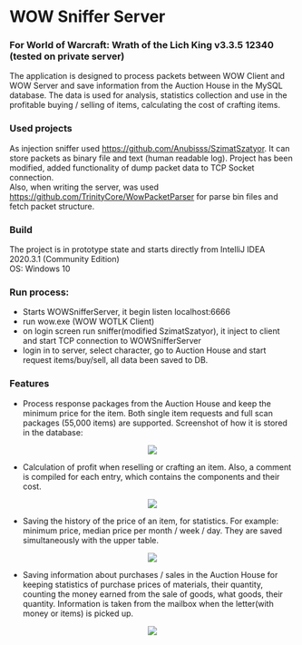 # WOW Sniffer Server
### For World of Warcraft: Wrath of the Lich King v3.3.5 12340 (tested on private server)
The application is designed to process packets between WOW Client and WOW Server and save information from the Auction House in the MySQL database. The data is used for analysis, statistics collection and use in the profitable buying / selling of items, calculating the cost of crafting items.

### Used projects
As injection sniffer used https://github.com/Anubisss/SzimatSzatyor. It can store packets as binary file and text (human readable log). Project has been modified, added functionality of dump packet data to TCP Socket connection.
<br>Also, when writing the server, was used https://github.com/TrinityCore/WowPacketParser for parse bin files and fetch packet structure.

### Build
The project is in prototype state and starts directly from IntelliJ IDEA 2020.3.1 (Community Edition)
<br>OS: Windows 10

### Run process:
 - Starts WOWSnifferServer, it begin listen localhost:6666
 - run wow.exe (WOW WOTLK Client)
 - on login screen run sniffer(modified SzimatSzatyor), it inject to client and start TCP connection to WOWSnifferServer
 - login in to server, select character, go to Auction House and start request items/buy/sell, all data been saved to DB. 

### Features
 - Process response packages from the Auction House and keep the minimum price for the item. Both single item requests and full scan packages (55,000 items) are supported.
Screenshot of how it is stored in the database:
<p align="center"><img src="https://user-images.githubusercontent.com/5261564/140885963-4cc35b53-6374-494e-bd30-e5aa9c1e1332.png"/></p>

 - Calculation of profit when reselling or crafting an item. Also, a comment is compiled for each entry, which contains the components and their cost.
<p align="center"><img src="https://user-images.githubusercontent.com/5261564/140887266-703b049c-b2ed-4998-aaa9-a5d9d895dd7f.png"/></p>


 - Saving the history of the price of an item, for statistics. For example: minimum price, median price per month / week / day.
They are saved simultaneously with the upper table.
<p align="center"><img src="https://user-images.githubusercontent.com/5261564/140886112-fd8b33bf-8edd-4f03-8006-90400f7b54a0.png"/></p>


 - Saving information about purchases / sales in the Auction House for keeping statistics of purchase prices of materials, their quantity, counting the money earned from the sale of goods, what goods, their quantity. Information is taken from the mailbox when the letter(with money or items) is picked up.
<p align="center"><img src="https://user-images.githubusercontent.com/5261564/140885806-8ed3cbaf-e831-47b1-819e-8a08f397f68c.png"/></p>
